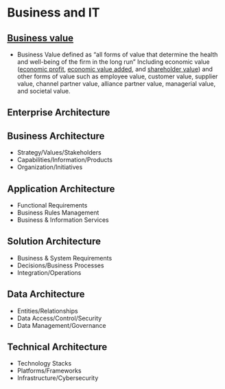 # Business and IT

## [Business value](https://en.wikipedia.org/wiki/Business_value)
 - Business Value defined as “all forms of value that determine the health and well-being of the firm in the long run” Including economic value ([economic profit](https://en.wikipedia.org/wiki/Economic_profit), [economic value added](https://en.wikipedia.org/wiki/Economic_value_added), and  [shareholder value](https://en.wikipedia.org/wiki/Shareholder_value)) and other forms of value such as employee value, customer value, supplier value, channel partner value, alliance partner value, managerial value, and societal value. 

## Enterprise Architecture
## Business Architecture
   + Strategy/Values/Stakeholders
   + Capabilities/Information/Products
   + Organization/Initiatives
## Application Architecture
   + Functional Requirements
   + Business Rules Management
   + Business & Information Services
## Solution Architecture
   + Business & System Requirements
   + Decisions/Business Processes
   + Integration/Operations
## Data Architecture
   + Entities/Relationships
   + Data Access/Control/Security
   + Data Management/Governance
## Technical Architecture
   + Technology Stacks
   + Platforms/Frameworks
   + Infrastructure/Cybersecurity

